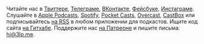 Читайте нас в [Твиттере](https://twitter.com/lp_cast), [Телеграме](https://t.me/lp_cast), [ВКонтакте](https://vk.com/lp_cast), [Фейсбуке](https://fb.me/3lpcast), [Инстаграме](https://www.instagram.com/lp_cast/). Слушайте в [Apple Podcasts](https://podcasts.apple.com/podcast/id1469847344), [Spotify](https://open.spotify.com/show/0xpVD4jiXiEOICICGXrVUx), [Pocket Casts](https://pca.st/U71V), [Overcast](https://overcast.fm/itunes1469847344), [CastBox](https://castbox.fm/channel/id2183207) или подписывайтесь [на RSS](https://3lp.me/feed/) в любом приложении для подкастов. Ищите код сайта [на Гитхабе](https://github.com/lp-cast/3lp.me). Поддержите нас [на Патреоне](https://www.patreon.com/lp_cast) и пишите письма: [hi@3lp.me](mailto:hi@3lp.me).

